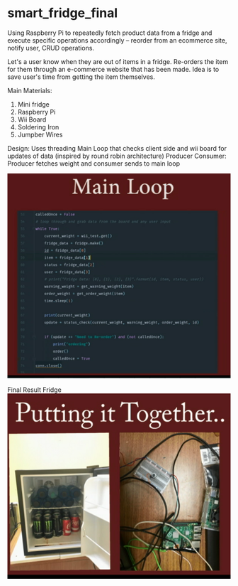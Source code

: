 # smart_fridge_final

Using Raspberry Pi to repeatedly fetch product data from a fridge and execute specific operations accordingly – reorder from an ecommerce site, notify user, CRUD operations. 

Let's a user know when they are out of items in a fridge. Re-orders the item for them through an e-commerce website that has been made. Idea is to save user's time from getting the item themselves. 

Main Materials: 
 1. Mini fridge
 2. Raspberry Pi 
 3. Wii Board
 4. Soldering Iron 
 5. Jumpber Wires 
 
Design: Uses threading 
  Main Loop that checks client side and wii board for updates of data (inspired by round robin architecture)
  Producer Consumer: Producer fetches weight and consumer sends to main loop
  
 ![alt text](https://github.com/eelizan1/smart_fridge_final/blob/master/files/mainloop.png)
 
 Final Result Fridge 
 ![alt text](https://github.com/eelizan1/smart_fridge_final/blob/master/files/all.png)
